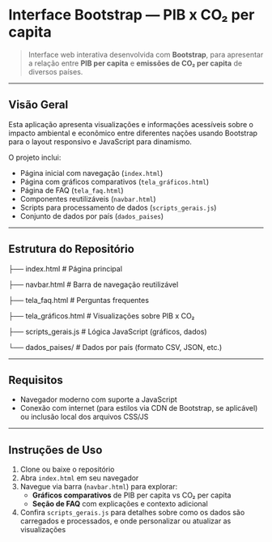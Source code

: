 # Interface Bootstrap — PIB x CO₂ per capita

> Interface web interativa desenvolvida com **Bootstrap**, para apresentar a relação entre **PIB per capita** e **emissões de CO₂ per capita** de diversos países.

---

##  Visão Geral

Esta aplicação apresenta visualizações e informações acessíveis sobre o impacto ambiental e econômico entre diferentes nações usando Bootstrap para o layout responsivo e JavaScript para dinamismo.

O projeto inclui:

- Página inicial com navegação (`index.html`)
- Página com gráficos comparativos (`tela_gráficos.html`)
- Página de FAQ (`tela_faq.html`)
- Componentes reutilizáveis (`navbar.html`)
- Scripts para processamento de dados (`scripts_gerais.js`)
- Conjunto de dados por país (`dados_paises`)

---

##  Estrutura do Repositório

├── index.html # Página principal

├── navbar.html # Barra de navegação reutilizável

├── tela_faq.html # Perguntas frequentes

├── tela_gráficos.html # Visualizações sobre PIB x CO₂

├── scripts_gerais.js # Lógica JavaScript (gráficos, dados)

└── dados_paises/ # Dados por país (formato CSV, JSON, etc.)


---

##  Requisitos

- Navegador moderno com suporte a JavaScript
- Conexão com internet (para estilos via CDN de Bootstrap, se aplicável) ou inclusão local dos arquivos CSS/JS

---

##  Instruções de Uso

1. Clone ou baixe o repositório
2. Abra `index.html` em seu navegador
3. Navegue via barra (`navbar.html`) para explorar:
   - **Gráficos comparativos** de PIB per capita vs CO₂ per capita
   - **Seção de FAQ** com explicações e contexto adicional
4. Confira `scripts_gerais.js` para detalhes sobre como os dados são carregados e processados, e onde personalizar ou atualizar as visualizações











